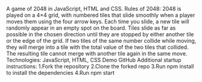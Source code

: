 A game of 2048 in JavaScript, HTML and CSS.
Rules of 2048:
2048 is played on a 4×4 grid, with numbered tiles that slide smoothly when a player moves them using the four arrow keys. Each time you slide, a new tile will randomly appear in an empty spot on the board. Tiles slide as far as possible in the chosen direction until they are stopped by either another tile or the edge of the grid. If two tiles of the same number collide while moving, they will merge into a tile with the total value of the two tiles that collided. The resulting tile cannot merge with another tile again in the same move.
Technologies: JavaScript,  HTML, CSS
Demo
GitHub
Additional startup instructions:
1.Fork the repository
2.Clone the forked repo
3.Run npm install to install the dependencies
4.Run npm start
